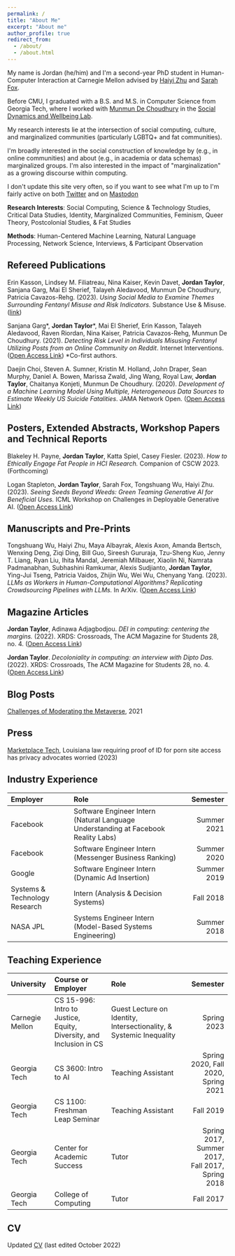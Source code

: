 ```yaml
---
permalink: /
title: "About Me"
excerpt: "About me"
author_profile: true
redirect_from: 
  - /about/
  - /about.html
---
```


My name is Jordan (he/him) and I'm a second-year PhD student in Human-Computer Interaction at Carnegie Mellon advised by [Haiyi Zhu](https://haiyizhu.com) and [Sarah Fox](https://www.sarahfox.info/).

Before CMU, I graduated with a B.S. and M.S. in Computer Science from Georgia Tech, where I worked with [Munmun De Choudhury](http://www.munmund.net/) in the [Social Dynamics and Wellbeing Lab](https://socweb.cc.gatech.edu/).

My research interests lie at the intersection of social computing, culture, and marginalized communities (particularly LGBTQ+ and fat communities).

I'm broadly interested in the social construction of knowledge by (e.g., in online communities) and about (e.g., in academia or data schemas) marginalized groups. I'm also interested in the impact of "marginalization" as a growing discourse within computing.

I don't update this site very often, so if you want to see what I'm up to I'm fairly active on both <a href="https://twitter.com/nprandchill">Twitter</a> and on <a rel="me" href="https://hci.social/@jordant">Mastodon</a>

**Research Interests**: Social Computing, Science & Technology Studies, Critical Data Studies, Identity, Marginalized Communities, Feminism, Queer Theory, Postcolonial Studies, & Fat Studies

**Methods**: Human-Centered Machine Learning, Natural Language Processing, Network Science, Interviews, & Participant Observation


Refereed Publications
------

Erin Kasson, Lindsey M. Filiatreau, Nina Kaiser, Kevin Davet, **Jordan Taylor**, Sanjana Garg, Mai El Sherief, Talayeh Aledavood, Munmun De Choudhury, Patricia Cavazos-Rehg. (2023). *Using Social Media to Examine Themes Surrounding Fentanyl Misuse and Risk Indicators.* Substance Use & Misuse. ([link](https://www.tandfonline.com/doi/full/10.1080/10826084.2023.2196574))

Sanjana Garg\*, **Jordan Taylor**\*, Mai El Sherief, Erin Kasson, Talayeh Aledavood, Raven Riordan, Nina Kaiser,
Patricia Cavazos-Rehg, Munmun De Choudhury. (2021). *Detecting Risk Level in Individuals Misusing Fentanyl Utilizing Posts from an Online Community on Reddit*.  Internet Interventions.  ([Open Access Link](https://www.sciencedirect.com/science/article/pii/S221478292100107X)) \*Co-first authors.

Daejin Choi, Steven A. Sumner, Kristin M. Holland, John Draper, Sean Murphy, Daniel A. Bowen, Marissa Zwald, Jing Wang, Royal Law, **Jordan Taylor**, Chaitanya Konjeti, Munmun De Choudhury. (2020). *Development of a Machine Learning Model Using Multiple, Heterogeneous Data Sources to Estimate Weekly US Suicide Fatalities*. JAMA Network Open.  ([Open Access Link](https://jamanetwork.com/journals/jamanetworkopen/article-abstract/2774462))


Posters, Extended Abstracts, Workshop Papers and Technical Reports
------

Blakeley H. Payne, **Jordan Taylor**, Katta Spiel, Casey Fiesler. (2023). *How to Ethically Engage Fat People in HCI Research.* Companion of CSCW 2023. (Forthcoming)

Logan Stapleton, **Jordan Taylor**, Sarah Fox, Tongshuang Wu, Haiyi Zhu. (2023). *Seeing Seeds Beyond Weeds: Green Teaming Generative AI for Beneficial Uses.* ICML Workshop on Challenges in Deployable Generative AI. ([Open Access Link](https://openreview.net/pdf?id=dxyCeGettw))


Manuscripts and Pre-Prints
------

Tongshuang Wu, Haiyi Zhu, Maya Albayrak, Alexis Axon, Amanda Bertsch, Wenxing Deng, Ziqi Ding, Bill Guo, Sireesh Gururaja, Tzu-Sheng Kuo, Jenny T. Liang, Ryan Liu, Ihita Mandal, Jeremiah Milbauer, Xiaolin Ni, Namrata Padmanabhan, Subhashini Ramkumar, Alexis Sudjianto, **Jordan Taylor**, Ying-Jui Tseng, Patricia Vaidos, Zhijin Wu, Wei Wu, Chenyang Yang. (2023). *LLMs as Workers in Human-Computational Algorithms? Replicating Crowdsourcing Pipelines with LLMs.* In ArXiv. ([Open Access Link](https://arxiv.org/abs/2307.10168))


Magazine Articles
------

**Jordan Taylor**, Adinawa Adjagbodjou. *DEI in computing: centering the margins.* (2022). XRDS: Crossroads, The ACM Magazine for Students 28, no. 4. ([Open Access Link](https://dl.acm.org/doi/10.1145/3538534))

**Jordan Taylor**. *Decoloniality in computing: an interview with Dipto Das.* (2022). XRDS: Crossroads, The ACM Magazine for Students 28, no. 4. ([Open Access Link](https://dl.acm.org/doi/10.1145/3538548))


Blog Posts
------
[Challenges of Moderating the Metaverse](https://medium.com/@nprandchill/challenges-of-moderating-the-metaverse-83e036656234), 2021


Press
------

[Marketplace Tech](https://www.marketplace.org/shows/marketplace-tech/louisiana-law-requiring-proof-of-id-for-porn-site-access-has-privacy-advocates-worried/),  Louisiana law requiring proof of ID for porn site access has privacy advocates worried (2023)


Industry Experience
------

| Employer | Role | Semester |
| :--- | :-- | ---:|
| Facebook| Software Engineer Intern (Natural Language Understanding at Facebook Reality Labs) | Summer 2021 |
| Facebook| Software Engineer Intern  (Messenger Business Ranking) | Summer 2020 |
| Google| Software Engineer Intern  (Dynamic Ad Insertion) | Summer 2019 |
| Systems & Technology Research| Intern  (Analysis & Decision Systems) | Fall 2018 |
| NASA JPL| Systems Engineer Intern  (Model-Based Systems Engineering) | Summer 2018 |


Teaching Experience
------

| University | Course or Employer | Role | Semester |
| :------ | :--- | :--- | ---:|
| Carnegie Mellon | CS 15-996: Intro to Justice, Equity, Diversity, and Inclusion in CS | Guest Lecture on Identity, Intersectionality, & Systemic Inequality | Spring 2023 |
| Georgia Tech | CS 3600: Intro to AI | Teaching Assistant | Spring 2020, Fall 2020, Spring 2021 |
| Georgia Tech | CS 1100: Freshman Leap Seminar | Teaching Assistant | Fall 2019 |
| Georgia Tech | Center for Academic Success | Tutor | Spring 2017, Summer 2017,<br />Fall 2017, Spring 2018 |
| Georgia Tech | College of Computing | Tutor | Fall 2017 |


CV
------


Updated <a onclick="gtag('event', 'view_cv')" href="https://docs.google.com/document/d/1-EcWIT9l5_rQmeggDAUAcv5YJAZOe2PUdbVR96a278s/edit?usp=sharing">CV</a> (last edited October 2022)
